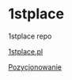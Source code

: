 # 1stplace
1stplace repo

[1stplace.pl](https://1stplace.pl)

[Pozycjonowanie](https://1stplace.pl/pozycjonowanie)
